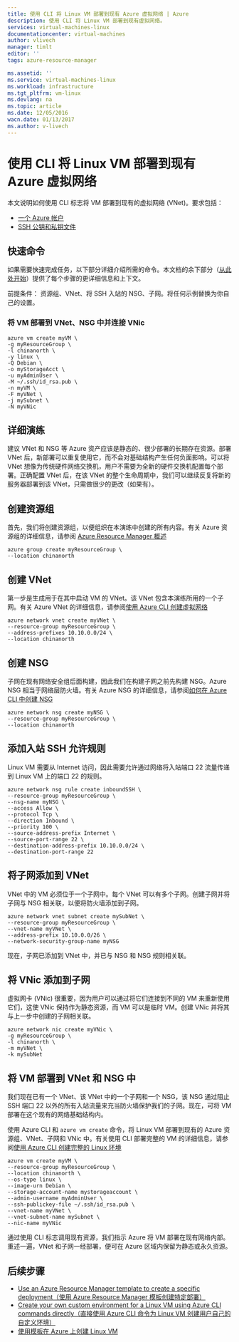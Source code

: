 ```yaml
---
title: 使用 CLI 将 Linux VM 部署到现有 Azure 虚拟网络 | Azure
description: 使用 CLI 将 Linux VM 部署到现有虚拟网络。
services: virtual-machines-linux
documentationcenter: virtual-machines
author: vlivech
manager: timlt
editor: ''
tags: azure-resource-manager

ms.assetid: ''
ms.service: virtual-machines-linux
ms.workload: infrastructure
ms.tgt_pltfrm: vm-linux
ms.devlang: na
ms.topic: article
ms.date: 12/05/2016
wacn.date: 01/13/2017
ms.author: v-livech
---
```


# 使用 CLI 将 Linux VM 部署到现有 Azure 虚拟网络

本文说明如何使用 CLI 标志将 VM 部署到现有的虚拟网络 (VNet)。要求包括：

- [一个 Azure 帐户](https://www.azure.cn/pricing/1rmb-trial/)
- [SSH 公钥和私钥文件](./virtual-machines-linux-mac-create-ssh-keys.md)

## 快速命令

如果需要快速完成任务，以下部分详细介绍所需的命令。本文档的余下部分（[从此处开始](./virtual-machines-linux-deploy-linux-vm-into-existing-vnet-using-cli.md#detailed-walkthrough)）提供了每个步骤的更详细信息和上下文。

前提条件： 资源组、VNet、将 SSH 入站的 NSG、子网。将任何示例替换为你自己的设置。

### 将 VM 部署到 VNet、NSG 中并连接 VNic

```
azure vm create myVM \
-g myResourceGroup \
-l chinanorth \
-y linux \
-Q Debian \
-o myStorageAcct \
-u myAdminUser \
-M ~/.ssh/id_rsa.pub \
-n myVM \
-F myVNet \
-j mySubnet \
-N myVNic
```

## <a name="detailed-walkthrough"></a> 详细演练

建议 VNet 和 NSG 等 Azure 资产应该是静态的、很少部署的长期存在资源。部署 VNet 后，新部署可以重复使用它，而不会对基础结构产生任何负面影响。可以将 VNet 想像为传统硬件网络交换机，用户不需要为全新的硬件交换机配置每个部署。正确配置 VNet 后，在该 VNet 的整个生命周期中，我们可以继续反复将新的服务器部署到该 VNet，只需做很少的更改（如果有）。

## 创建资源组

首先，我们将创建资源组，以便组织在本演练中创建的所有内容。有关 Azure 资源组的详细信息，请参阅 [Azure Resource Manager 概述](../azure-resource-manager/resource-group-overview.md)

```
azure group create myResourceGroup \
--location chinanorth
```

## 创建 VNet

第一步是生成用于在其中启动 VM 的 VNet。该 VNet 包含本演练所用的一个子网。有关 Azure VNet 的详细信息，请参阅[使用 Azure CLI 创建虚拟网络](../virtual-network/virtual-networks-create-vnet-arm-cli.md)

```
azure network vnet create myVNet \
--resource-group myResourceGroup \
--address-prefixes 10.10.0.0/24 \
--location chinanorth
```

## 创建 NSG

子网在现有网络安全组后面构建，因此我们在构建子网之前先构建 NSG。Azure NSG 相当于网络层防火墙。有关 Azure NSG 的详细信息，请参阅[如何在 Azure CLI 中创建 NSG](../virtual-network/virtual-networks-create-nsg-arm-cli.md)

```
azure network nsg create myNSG \
--resource-group myResourceGroup \
--location chinanorth
```

## 添加入站 SSH 允许规则

Linux VM 需要从 Internet 访问，因此需要允许通过网络将入站端口 22 流量传递到 Linux VM 上的端口 22 的规则。

```
azure network nsg rule create inboundSSH \
--resource-group myResourceGroup \
--nsg-name myNSG \
--access Allow \
--protocol Tcp \
--direction Inbound \
--priority 100 \
--source-address-prefix Internet \
--source-port-range 22 \
--destination-address-prefix 10.10.0.0/24 \
--destination-port-range 22
```

## 将子网添加到 VNet

VNet 中的 VM 必须位于一个子网中。每个 VNet 可以有多个子网。创建子网并将子网与 NSG 相关联，以便将防火墙添加到子网。

```
azure network vnet subnet create mySubNet \
--resource-group myResourceGroup \
--vnet-name myVNet \
--address-prefix 10.10.0.0/26 \
--network-security-group-name myNSG
```

现在，子网已添加到 VNet 中，并已与 NSG 和 NSG 规则相关联。

## 将 VNic 添加到子网

虚拟网卡 (VNic) 很重要，因为用户可以通过将它们连接到不同的 VM 来重新使用它们，这使 VNic 保持作为静态资源，而 VM 可以是临时 VM。创建 VNic 并将其与上一步中创建的子网相关联。

```
azure network nic create myVNic \
-g myResourceGroup \
-l chinanorth \
-m myVNet \
-k mySubNet
```

## 将 VM 部署到 VNet 和 NSG 中

我们现在已有一个 VNet、该 VNet 中的一个子网和一个 NSG，该 NSG 通过阻止 SSH 端口 22 以外的所有入站流量来充当防火墙保护我们的子网。现在，可将 VM 部署在这个现有的网络基础结构内。

使用 Azure CLI 和 `azure vm create` 命令，将 Linux VM 部署到现有的 Azure 资源组、VNet、子网和 VNic 中。有关使用 CLI 部署完整的 VM 的详细信息，请参阅[使用 Azure CLI 创建完整的 Linux 环境](./virtual-machines-linux-create-cli-complete.md)

```
azure vm create myVM \
--resource-group myResourceGroup \
--location chinanorth \
--os-type linux \
--image-urn Debian \
--storage-account-name mystorageaccount \
--admin-username myAdminUser \
--ssh-publickey-file ~/.ssh/id_rsa.pub \
--vnet-name myVNet \
--vnet-subnet-name mySubnet \
--nic-name myVNic
```

通过使用 CLI 标志调用现有资源，我们指示 Azure 将 VM 部署在现有网络内部。重述一遍，VNet 和子网一经部署，便可在 Azure 区域内保留为静态或永久资源。

## 后续步骤

* [Use an Azure Resource Manager template to create a specific deployment（使用 Azure Resource Manager 模板创建特定部署）](./virtual-machines-linux-cli-deploy-templates.md)
* [Create your own custom environment for a Linux VM using Azure CLI commands directly（直接使用 Azure CLI 命令为 Linux VM 创建用户自己的自定义环境）](./virtual-machines-linux-create-cli-complete.md)
* [使用模板在 Azure 上创建 Linux VM](./virtual-machines-linux-create-ssh-secured-vm-from-template.md)

<!---HONumber=Mooncake_0109_2017-->